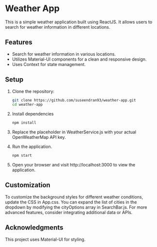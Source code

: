 # Weather App

This is a simple weather application built using ReactJS. It allows users to search for weather information in different locations.

## Features

- Search for weather information in various locations.
- Utilizes Material-UI components for a clean and responsive design.
- Uses Context for state management.

## Setup

1. Clone the repository:

   ```bash
   git clone https://github.com/suseendran93/weather-app.git
   cd weather-app
   ```
2. Install dependencies
   ```bash
   npm install
   ```
3. Replace the placeholder in WeatherService.js with your actual OpenWeatherMap API key.
4. Run the application.
   ```bash
   npm start
   ```
5. Open your browser and visit http://localhost:3000 to view the application.
## Customization
To customize the background styles for different weather conditions, update the CSS in App.css.
You can expand the list of cities in the dropdown by modifying the cityOptions array in SearchBar.js.
For more advanced features, consider integrating additional data or APIs.
## Acknowledgments
This project uses Material-UI for styling.
